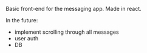 Basic front-end for the messaging app. Made in react. 

In the future:
- implement scrolling through all messages
- user auth
- DB
